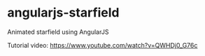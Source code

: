 # angularjs-starfield

Animated starfield using AngularJS

Tutorial video: https://www.youtube.com/watch?v=QWHDj0_G76c
